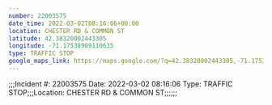 ```yaml
---
number: 22003575
date_time: 2022-03-02T08:16:06+00:00
location: CHESTER RD & COMMON ST
latitude: 42.38320002443305
longitude: -71.17538989110635
type: TRAFFIC STOP
google_maps_link: https://maps.google.com/?q=42.38320002443305,-71.17538989110635
---
```


;;;Incident #: 22003575  Date: 2022-03-02 08:16:06   Type: TRAFFIC STOP;;;Location: CHESTER RD & COMMON ST;;;;;;
